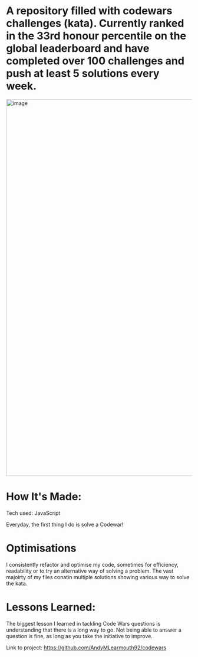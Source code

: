 # A repository filled with codewars challenges (kata). Currently ranked in the 33rd honour percentile on the global leaderboard and have completed over 100 challenges and push at least 5 solutions every week.

<img width="1022" alt="image" src="https://user-images.githubusercontent.com/108182837/198887985-ad8389df-b3a8-48a7-8727-fcbf32aba6f9.png">

# How It's Made:

Tech used: JavaScript

Everyday, the first thing I do is solve a Codewar!

# Optimisations

I consistently refactor and optimise my code, sometimes for efficiency, readability or to try an alternative way of solving a problem. The vast majoirty of my files conatin multiple solutions showing various way to solve the kata.

# Lessons Learned:

The biggest lesson I learned in tackling Code Wars questions is understanding that there is a long way to go. Not being able to answer a question is fine, as long as you take the initiative to improve.

Link to project: https://github.com/AndyMLearmouth92/codewars

